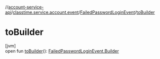 //[account-service-api](../../../index.md)/[classtime.service.account.event](../index.md)/[FailedPasswordLoginEvent](index.md)/[toBuilder](to-builder.md)

# toBuilder

[jvm]\
open fun [toBuilder](to-builder.md)(): [FailedPasswordLoginEvent.Builder](-builder/index.md)
